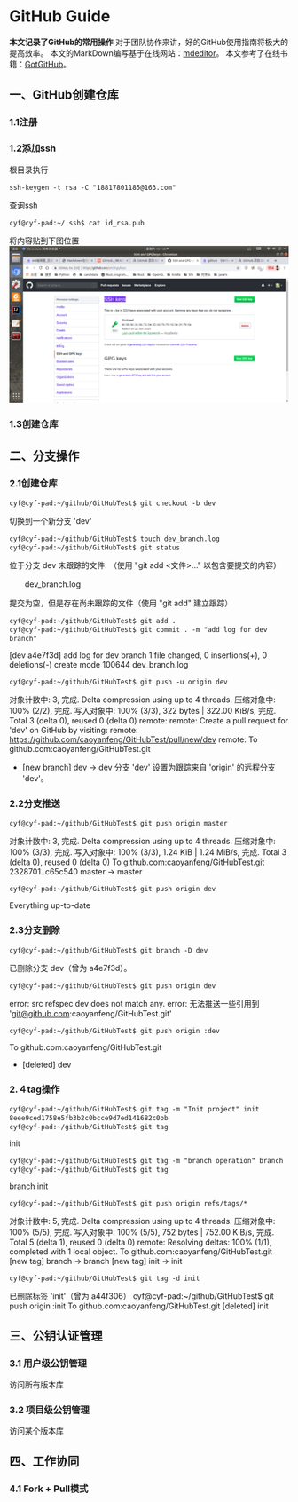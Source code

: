 # GitHub Guide
**本文记录了GitHub的常用操作**
对于团队协作来讲，好的GitHub使用指南将极大的提高效率。
本文的MarkDown编写基于在线网站：[mdeditor](https://www.mdeditor.com/)。
本文参考了在线书籍：[GotGitHub](http://www.worldhello.net/gotgithub/index.html)。
## 一、GitHub创建仓库
### 1.1注册
### 1.2添加ssh
根目录执行

    ssh-keygen -t rsa -C "18817801185@163.com"
查询ssh

    cyf@cyf-pad:~/.ssh$ cat id_rsa.pub
将内容贴到下图位置
![image](https://github.com/caoyanfeng/GitHubTest/blob/master/images/add_ssh.png)
### 1.3创建仓库
## 二、分支操作
### 2.1创建仓库
    cyf@cyf-pad:~/github/GitHubTest$ git checkout -b dev
切换到一个新分支 'dev'

    cyf@cyf-pad:~/github/GitHubTest$ touch dev_branch.log
    cyf@cyf-pad:~/github/GitHubTest$ git status
位于分支 dev
未跟踪的文件:
  （使用 "git add <文件>..." 以包含要提交的内容）

　　dev_branch.log

提交为空，但是存在尚未跟踪的文件（使用 "git add" 建立跟踪）

    cyf@cyf-pad:~/github/GitHubTest$ git add .
    cyf@cyf-pad:~/github/GitHubTest$ git commit . -m "add log for dev branch"
[dev a4e7f3d] add log for dev branch
 1 file changed, 0 insertions(+), 0 deletions(-)
 create mode 100644 dev_branch.log

    cyf@cyf-pad:~/github/GitHubTest$ git push -u origin dev
对象计数中: 3, 完成.
Delta compression using up to 4 threads.
压缩对象中: 100% (2/2), 完成.
写入对象中: 100% (3/3), 322 bytes | 322.00 KiB/s, 完成.
Total 3 (delta 0), reused 0 (delta 0)
remote: 
remote: Create a pull request for 'dev' on GitHub by visiting:
remote:      https://github.com/caoyanfeng/GitHubTest/pull/new/dev
remote: 
To github.com:caoyanfeng/GitHubTest.git
 * [new branch]      dev -> dev
分支 'dev' 设置为跟踪来自 'origin' 的远程分支 'dev'。

### 2.2分支推送

    cyf@cyf-pad:~/github/GitHubTest$ git push origin master
对象计数中: 3, 完成.
Delta compression using up to 4 threads.
压缩对象中: 100% (3/3), 完成.
写入对象中: 100% (3/3), 1.24 KiB | 1.24 MiB/s, 完成.
Total 3 (delta 0), reused 0 (delta 0)
To github.com:caoyanfeng/GitHubTest.git
   2328701..c65c540  master -> master
   
    cyf@cyf-pad:~/github/GitHubTest$ git push origin dev
Everything up-to-date
### 2.3分支删除

    cyf@cyf-pad:~/github/GitHubTest$ git branch -D dev 
已删除分支 dev（曾为 a4e7f3d）。

    cyf@cyf-pad:~/github/GitHubTest$ git push origin dev
error: src refspec dev does not match any.
error: 无法推送一些引用到 'git@github.com:caoyanfeng/GitHubTest.git'

    cyf@cyf-pad:~/github/GitHubTest$ git push origin :dev
To github.com:caoyanfeng/GitHubTest.git
 - [deleted]         dev
### 2.４tag操作

    cyf@cyf-pad:~/github/GitHubTest$ git tag -m "Init project" init 8eee9ced1758e5fb3b2c0bcce9d7ed141682c0bb 
    cyf@cyf-pad:~/github/GitHubTest$ git tag
init

    cyf@cyf-pad:~/github/GitHubTest$ git tag -m "branch operation" branch 
    cyf@cyf-pad:~/github/GitHubTest$ git tag
branch
init

    cyf@cyf-pad:~/github/GitHubTest$ git push origin refs/tags/*
对象计数中: 5, 完成.
Delta compression using up to 4 threads.
压缩对象中: 100% (5/5), 完成.
写入对象中: 100% (5/5), 752 bytes | 752.00 KiB/s, 完成.
Total 5 (delta 1), reused 0 (delta 0)
remote: Resolving deltas: 100% (1/1), completed with 1 local object.
To github.com:caoyanfeng/GitHubTest.git
 [new tag]         branch -> branch
 [new tag]         init -> init

    cyf@cyf-pad:~/github/GitHubTest$ git tag -d init
已删除标签 'init'（曾为 a44f306）
cyf@cyf-pad:~/github/GitHubTest$ git push origin :init
To github.com:caoyanfeng/GitHubTest.git
  [deleted]         init
## 三、公钥认证管理
### 3.1 用户级公钥管理
访问所有版本库
### 3.2 项目级公钥管理
访问某个版本库
## 四、工作协同
### 4.1 Fork + Pull模式
